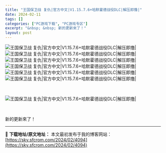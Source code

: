 ```yaml
---
title: "王国保卫战 复仇|官方中文|V1.15.7.6+哈默霍德战役DLC|解压即撸|"
date: 2024-02-11
tags: []
categories: ["PC游戏下载", "PC游戏专区"]
excerpt: "&nbsp; &nbsp; 新的更新來了！"
layout: post
---
```


 <p><img src="https://media.st.dl.eccdnx.com/steam/apps/2695220/capsule_616x353.jpg?t=1702554296" alt="王国保卫战 复仇|官方中文|V1.15.7.6+哈默霍德战役DLC|解压即撸|" /><br /> <img src="https://media.st.dl.eccdnx.com/steam/apps/2695220/ss_e9fdbfdcfc321fe1334bde51877aef4dbf5c43b5.600x338.jpg?t=1702554296" alt="王国保卫战 复仇|官方中文|V1.15.7.6+哈默霍德战役DLC|解压即撸|" /><br /> <img src="https://media.st.dl.eccdnx.com/steam/apps/2695220/ss_5ca529a4ee7b936f74b9251892cacc18a198e5c5.600x338.jpg?t=1702554296" alt="王国保卫战 复仇|官方中文|V1.15.7.6+哈默霍德战役DLC|解压即撸|" /><br /> <img src="https://media.st.dl.eccdnx.com/steam/apps/2695220/ss_8226cccb29dba137259d763ba31350cedc82f36d.600x338.jpg?t=1702554296" alt="王国保卫战 复仇|官方中文|V1.15.7.6+哈默霍德战役DLC|解压即撸|" /><br /> <img src="https://media.st.dl.eccdnx.com/steam/apps/2695220/ss_aa3656d5587846299eb80a0d0d060c9b7fbaf88b.600x338.jpg?t=1702554296" alt="王国保卫战 复仇|官方中文|V1.15.7.6+哈默霍德战役DLC|解压即撸|" /><br /> <img src="https://media.st.dl.eccdnx.com/steam/apps/2695220/ss_0d0ed6a35e25bbd2a25ef1e7f6ce3bba0475aa92.600x338.jpg?t=1702554296" alt="王国保卫战 复仇|官方中文|V1.15.7.6+哈默霍德战役DLC|解压即撸|" /></p> <p>&nbsp;</p> <p><img src="https://media.st.dl.eccdnx.com/steam/apps/1367550/extras/inicio_logo_04.gif?t=1646324039" alt="王国保卫战 复仇|官方中文|V1.15.7.6+哈默霍德战役DLC|解压即撸|" /></p> <p>&nbsp;</p> <div>新的更新來了！

---
📖 **下载地址/原文地址：** 本文最初发布于我的博客网站：[https://sky.sfcrom.com/2024/02/4094](https://sky.sfcrom.com/2024/02/4094)
